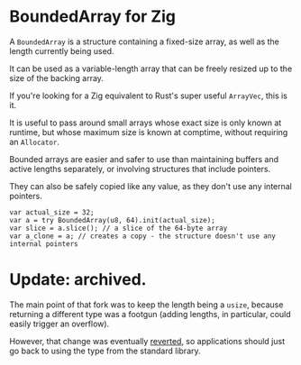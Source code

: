 # BoundedArray for Zig

A `BoundedArray` is a structure containing a fixed-size array, as well as the length currently being used.

It can be used as a variable-length array that can be freely resized up to the size of the backing array.

If you're looking for a Zig equivalent to Rust's super useful `ArrayVec`, this is it.

It is useful to pass around small arrays whose exact size is only known at runtime, but whose maximum size is known at comptime, without requiring an `Allocator`.

Bounded arrays are easier and safer to use than maintaining buffers and active lengths separately, or involving structures that include pointers.

They can also be safely copied like any value, as they don't use any internal pointers.

```zig
var actual_size = 32;
var a = try BoundedArray(u8, 64).init(actual_size);
var slice = a.slice(); // a slice of the 64-byte array
var a_clone = a; // creates a copy - the structure doesn't use any internal pointers
```

# Update: archived.

The main point of that fork was to keep the length being a `usize`,
because returning a different type was a footgun (adding lengths, in
particular, could easily trigger an overflow).

However, that change was eventually
[reverted](https://github.com/ziglang/zig/commit/85747b266aac8a2ff7fea4a4b18f722133544ad7),
so applications should just go back to using the type from the standard library.
